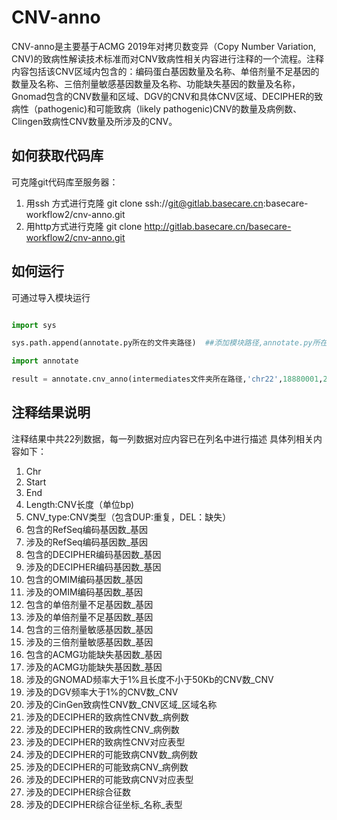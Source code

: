 # CNV-anno

CNV-anno是主要基于ACMG 2019年对拷贝数变异（Copy Number Variation, CNV)的致病性解读技术标准而对CNV致病性相关内容进行注释的一个流程。注释内容包括该CNV区域内包含的：编码蛋白基因数量及名称、单倍剂量不足基因的数量及名称、三倍剂量敏感基因数量及名称、功能缺失基因的数量及名称，Gnomad包含的CNV数量和区域、DGV的CNV和具体CNV区域、DECIPHER的致病性（pathogenic)和可能致病（likely pathogenic)CNV的数量及病例数、Clingen致病性CNV数量及所涉及的CNV。


## 如何获取代码库  
可克隆git代码库至服务器：
1. 用ssh 方式进行克隆
git clone  ssh://git@gitlab.basecare.cn:basecare-workflow2/cnv-anno.git
2. 用http方式进行克隆
git clone http://gitlab.basecare.cn/basecare-workflow2/cnv-anno.git

## 如何运行  

可通过导入模块运行

```python

import sys

sys.path.append(annotate.py所在的文件夹路径)  ##添加模块路径,annotate.py所在的文件夹路径示例"/home/wang344/Pipeline/cnv-anno/scripts"

import annotate

result = annotate.cnv_anno(intermediates文件夹所在路径,'chr22',18880001,21460000,'DEL')  ##以列表形式返回注释结果，intermediates文件夹所在路径示例"/home/wang344/Pipeline/cnv-anno/intermediates"

```

## 注释结果说明
注释结果中共22列数据，每一列数据对应内容已在列名中进行描述
具体列相关内容如下：<br />
1. Chr <br />
2. Start <br />
3. End<br />
4. Length:CNV长度（单位bp)<br />
5. CNV_type:CNV类型（包含DUP:重复，DEL：缺失）<br />
6. 包含的RefSeq编码基因数_基因<br />
7. 涉及的RefSeq编码基因数_基因<br />
8. 包含的DECIPHER编码基因数_基因<br />
9. 涉及的DECIPHER编码基因数_基因<br />
10. 包含的OMIM编码基因数_基因<br />
11. 涉及的OMIM编码基因数_基因<br />
12. 包含的单倍剂量不足基因数_基因<br />
13. 涉及的单倍剂量不足基因数_基因<br />
14. 包含的三倍剂量敏感基因数_基因<br />
15. 涉及的三倍剂量敏感基因数_基因<br />
16. 包含的ACMG功能缺失基因数_基因<br />
17. 涉及的ACMG功能缺失基因数_基因<br />
18. 涉及的GNOMAD频率大于1%且长度不小于50Kb的CNV数_CNV<br />
19. 涉及的DGV频率大于1%的CNV数_CNV<br />
20. 涉及的CinGen致病性CNV数_CNV区域_区域名称<br />
21. 涉及的DECIPHER的致病性CNV数_病例数<br />
22. 涉及的DECIPHER的致病性CNV_病例数<br />
23. 涉及的DECIPHER的致病性CNV对应表型<br />
24. 涉及的DECIPHER的可能致病CNV数_病例数<br />
25. 涉及的DECIPHER的可能致病CNV_病例数<br />
26. 涉及的DECIPHER的可能致病CNV对应表型<br />
27. 涉及的DECIPHER综合征数<br />
28. 涉及的DECIPHER综合征坐标_名称_表型<br />


